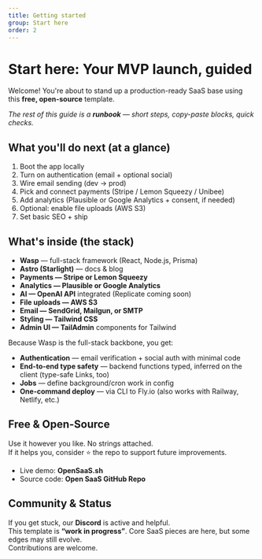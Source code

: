 ```yaml
---
title: Getting started
group: Start here
order: 2
---
```


# Start here: Your MVP launch, guided

Welcome! You're about to stand up a production-ready SaaS base using this **free, open-source** template.

_The rest of this guide is a **runbook** — short steps, copy-paste blocks, quick checks._

## What you'll do next (at a glance)

1. Boot the app locally
2. Turn on authentication (email + optional social)
3. Wire email sending (dev → prod)
4. Pick and connect payments (Stripe / Lemon Squeezy / Unibee)
5. Add analytics (Plausible or Google Analytics + consent, if needed)
6. Optional: enable file uploads (AWS S3)
7. Set basic SEO + ship

## What's inside (the stack)

- **Wasp** — full-stack framework (React, Node.js, Prisma)
- **Astro (Starlight)** — docs & blog
- **Payments — Stripe or Lemon Squeezy**
- **Analytics — Plausible or Google Analytics**
- **AI — OpenAI API** integrated (Replicate coming soon)
- **File uploads — AWS S3**
- **Email — SendGrid, Mailgun, or SMTP**
- **Styling — Tailwind CSS**
- **Admin UI — TailAdmin** components for Tailwind

Because Wasp is the full-stack backbone, you get:

- **Authentication** — email verification + social auth with minimal code  
- **End-to-end type safety** — backend functions typed, inferred on the client (type-safe Links, too)  
- **Jobs** — define background/cron work in config  
- **One-command deploy** — via CLI to Fly.io (also works with Railway, Netlify, etc.)

## Free & Open-Source

Use it however you like. No strings attached.  
If it helps you, consider ⭐ the repo to support future improvements.

- Live demo: **OpenSaaS.sh**  
- Source code: **Open SaaS GitHub Repo**

## Community & Status

If you get stuck, our **Discord** is active and helpful.  
This template is **“work in progress”**. Core SaaS pieces are here, but some edges may still evolve.  
Contributions are welcome.
